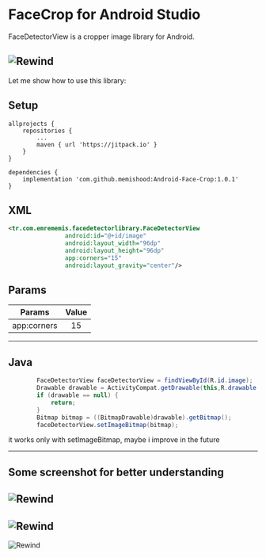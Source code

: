 FaceCrop for Android Studio
========
FaceDetectorView is a cropper image library for Android.<br>

![Rewind](https://github.com/memishood/Android-Face-Crop/blob/master/Ads%C4%B1z4.png)
-------------------

Let me show how to use this library:

## Setup
```
allprojects {
    repositories {
        ...
        maven { url 'https://jitpack.io' }
    }
}
```
```
dependencies {
    implementation 'com.github.memishood:Android-Face-Crop:1.0.1'
}
```

## XML

```xml
<tr.com.emrememis.facedetectorlibrary.FaceDetectorView
                android:id="@+id/image"
                android:layout_width="96dp"
                android:layout_height="96dp"
                app:corners="15"
                android:layout_gravity="center"/>
```
## Params

| Params | Value |
| :------: | :------: |
| app:corners | 15 |
-------------------

## Java

```java  
        FaceDetectorView faceDetectorView = findViewById(R.id.image);
        Drawable drawable = ActivityCompat.getDrawable(this,R.drawable.image);
        if (drawable == null) {
            return;
        }
        Bitmap bitmap = ((BitmapDrawable)drawable).getBitmap();
        faceDetectorView.setImageBitmap(bitmap);
```

it works only with setImageBitmap, maybe i improve in the future



-------------------
## Some screenshot for better understanding
![Rewind](https://github.com/memishood/Android-Face-Crop/blob/master/Ads%C4%B1z.png)
-------------------
![Rewind](https://github.com/memishood/Android-Face-Crop/blob/master/Ads%C4%B1z2.png)
-------------------
![Rewind](https://github.com/memishood/Android-Face-Crop/blob/master/Ads%C4%B1z3.png)
